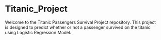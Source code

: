 # Titanic_Project
Welcome to the Titanic Passengers Survival Project repository. This project is designed to predict whether or not a passenger survived on the titanic using Logistic Regression Model.
